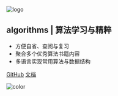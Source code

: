 <!-- _coverpage.md -->

![logo](https://translations.readthedocs.io/en/latest/_images/glider.png)

## algorithms  |  算法学习与精粹

- 方便自省、查阅与复习
- 聚合多个优秀算法书籍内容
- 多语言实现常用算法与数据结构

[GitHub](https://github.com/adolphlwq/algorithms/)
[文档](/#算法与数据结构)

![color](#e4fff7)